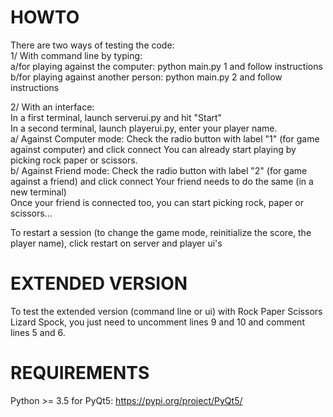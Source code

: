 # HOWTO
There are two ways of testing the code:                                                                                             
1/ With command line by typing:                                                                                           
          a/for playing against the computer: python main.py 1 and follow instructions                                                                                            
          b/for playing against another person: python main.py 2 and follow instructions        

2/ With an interface:                                                                                             
In a first terminal, launch serverui.py and hit "Start"                                                                                            
In a second terminal, launch playerui.py, enter your player name.                                                                                            
      a/ Against Computer mode: Check the radio button with label "1" (for game against computer) and click connect
        You can already start playing by picking rock paper or scissors.                                                                                            
      b/ Against Friend mode: Check the radio button with label "2" (for game against a friend) and click connect
        Your friend needs to do the same (in a new terminal)                                                                                            
        Once your friend is connected too, you can start picking rock, paper or scissors...                                                                                       
                                                                                                    
 To restart a session (to change the game mode, reinitialize the score, the player name), click restart on server and player ui's
 
 # EXTENDED VERSION
 To test the extended version (command line or ui) with Rock Paper Scissors Lizard Spock, you just need to uncomment lines 9 and 10 and comment lines 5 and 6.
 
 # REQUIREMENTS
 Python >= 3.5 for PyQt5: https://pypi.org/project/PyQt5/
 

